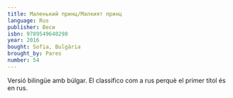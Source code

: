 ```yaml
---
title: Маленький принц/Малкият принц
language: Rus
publisher: Веси
isbn: 9789549640298
year: 2016
bought: Sofia, Bulgària
brought_by: Pares
number: 54
---
```


Versió bilingüe amb búlgar. El classifico com a rus perquè el primer títol és en rus.
